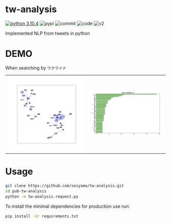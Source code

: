 # tw-analysis
[![python 3.10.4](https://img.shields.io/badge/Python-v3.10.4-blueviolet)](https://www.python.org/downloads/release/python-3104/)
![pypi](https://img.shields.io/badge/pypi-v22.1.2-success)
![commit](https://img.shields.io/badge/Commit%20message-Ja-brightgreen.svg)
![code](https://img.shields.io/badge/code%20comment-Ja-brightgreen.svg)
![v2](https://img.shields.io/endpoint?url=https%3A%2F%2Ftwbadges.glitch.me%2Fbadges%2Fv2)

Implemented NLP from tweets in python

# DEMO
When searching by `ウクライナ`
<table border="0">
<tr>
<td><img alt="networkx" src="https://github.com/seiyama/pub-tw-analysis/blob/main/images/networkx.png?raw=true" width="500"></td>
<td><img alt="barh" src="https://github.com/seiyama/pub-tw-analysis/blob/main/images/barh.png?raw=true" width="500"></td>
</tr>
</table>

# Usage

```bash
git clone https://github.com/seiyama/tw-analysis.git
cd pub-tw-analysis
python -m tw-analysis.request.py
```

To install the minimal dependencies for production use run:

```bash
pip install -Ur requirements.txt
```
